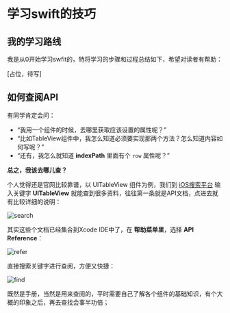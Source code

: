 # 学习swift的技巧

## 我的学习路线

我是从0开始学习swfit的，特将学习的步骤和过程总结如下，希望对读者有帮助：

[占位，待写]


## 如何查阅API

有同学肯定会问：
 - “我用一个组件的时候，去哪里获取应该设置的属性呢？”
 - “比如TableView组件中，我怎么知道必须要实现那两个方法？怎么知道内容如何写呢？”
 - “还有，我怎么就知道 **indexPath** 里面有个 `row` 属性呢？”

**总之，我该去哪儿查？**

个人觉得还是官网比较靠谱，以 UITableView 组件为例，我们到 [iOS搜索平台](https://developer.apple.com/search/) 输入关键字 **UITableView** 就能查到很多资料，往往第一条就是API文档，点进去就有比较详细的说明：

![search](http://ww3.sinaimg.cn/large/514b710agw1f33g486axij20o10kx0w2.jpg)

其实这些个文档已经集合到Xcode IDE中了，在 **帮助菜单里**，选择 **API Reference**：

![refer](https://lh3.googleusercontent.com/-h1Y3VgIGdIA/VzrptllkTUI/AAAAAAAACpk/lbz98x5bGccBW0rIrTr7ldrlS2uSEsBUQCCo/s800/2016-05-17_17-50-23.png)

直接搜索关键字进行查阅，方便又快捷：

![find](https://lh3.googleusercontent.com/-_SESXijRYHk/VzrqvCPuoiI/AAAAAAAACps/SPKepoxnIJwQj6DTNmBkNSKDl-k5fw0JACCo/s800/2016-05-17_17-55-48.png)

既然是手册，当然是用来查阅的，平时需要自己了解各个组件的基础知识，有个大概的印象之后，再去查找会事半功倍；

